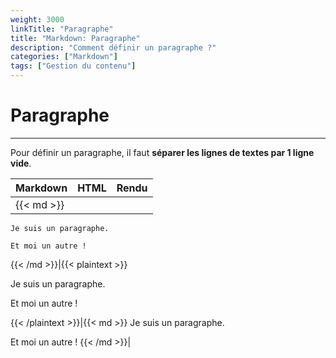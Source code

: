 ```yaml
---
weight: 3000
linkTitle: "Paragraphe"
title: "Markdown: Paragraphe"
description: "Comment définir un paragraphe ?"
categories: ["Markdown"]
tags: ["Gestion du contenu"]
---
```


# Paragraphe
---

Pour définir un paragraphe, il faut **séparer les lignes de textes par 1 ligne vide**.

| Markdown | HTML | Rendu |
| -------- | ---- | ----- |
|{{< md >}}
```
Je suis un paragraphe.

Et moi un autre !
```
{{< /md >}}|{{< plaintext >}}
<p>Je suis un paragraphe.</p>
<p>Et moi un autre !</p>
{{< /plaintext >}}|{{< md >}}
Je suis un paragraphe.

Et moi un autre !
{{< /md >}}|
